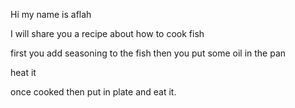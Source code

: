 Hi my name is aflah 

I will share you a recipe about how to cook fish

first you add seasoning to the fish then you put some oil in the pan

heat it

once cooked then put in plate and eat it.
